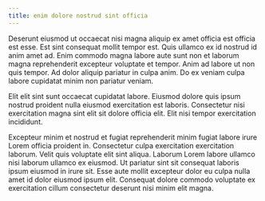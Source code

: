 ```yaml
---
title: enim dolore nostrud sint officia
---
```


Deserunt eiusmod ut occaecat nisi magna aliquip ex amet officia est officia est esse. Est sint consequat mollit tempor est. Quis ullamco ex id nostrud id anim amet ad. Enim commodo magna labore aute sunt non et laborum magna reprehenderit excepteur voluptate et tempor. Anim ad labore ut non quis tempor. Ad dolor aliquip pariatur in culpa anim. Do ex veniam culpa labore cupidatat minim non pariatur veniam.

Elit elit sint sunt occaecat cupidatat labore. Eiusmod dolore quis ipsum nostrud proident nulla eiusmod exercitation est laboris. Consectetur nisi exercitation magna sint elit sit dolore officia elit. Elit nisi tempor exercitation incididunt.

Excepteur minim et nostrud et fugiat reprehenderit minim fugiat labore irure Lorem officia proident in. Consectetur culpa exercitation exercitation laborum. Velit quis voluptate elit sint aliqua. Laborum Lorem labore ullamco nisi laborum ullamco ex eiusmod. Ut pariatur sint sit consequat laboris ipsum eiusmod in irure sit. Esse aute mollit excepteur dolor eu culpa nulla amet id dolor eiusmod ipsum elit. Consequat dolore commodo voluptate ex exercitation cillum consectetur deserunt nisi minim elit magna.